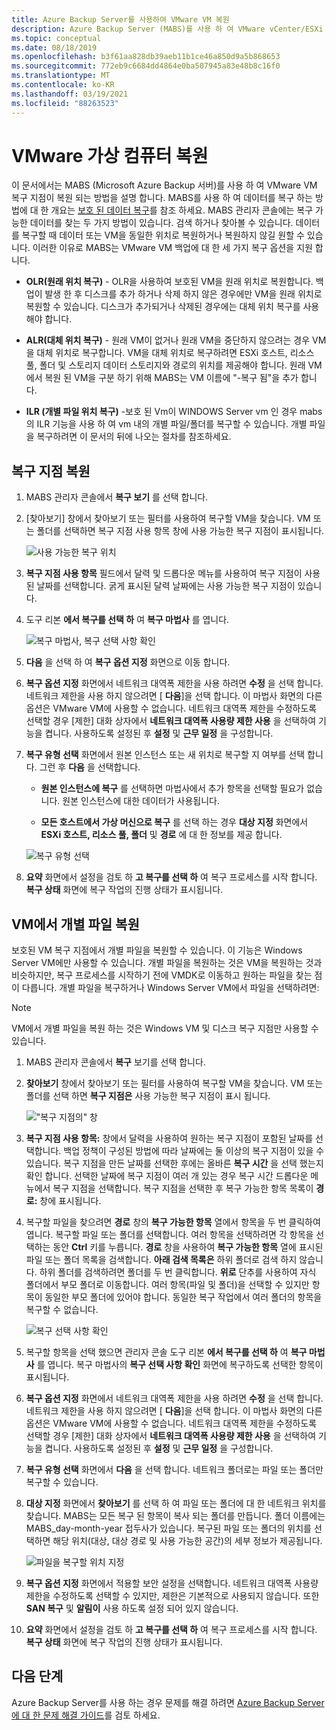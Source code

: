 ```yaml
---
title: Azure Backup Server를 사용하여 VMware VM 복원
description: Azure Backup Server (MABS)를 사용 하 여 VMware vCenter/ESXi 서버에서 실행 되는 VMware Vm을 복원 합니다.
ms.topic: conceptual
ms.date: 08/18/2019
ms.openlocfilehash: b3f61aa828db39aeb11b1ce46a850d9a5b868653
ms.sourcegitcommit: 772eb9c6684dd4864e0ba507945a83e48b8c16f0
ms.translationtype: MT
ms.contentlocale: ko-KR
ms.lasthandoff: 03/19/2021
ms.locfileid: "88263523"
---
```

# <a name="restore-vmware-virtual-machines"></a>VMware 가상 컴퓨터 복원

이 문서에서는 MABS (Microsoft Azure Backup 서버)를 사용 하 여 VMware VM 복구 지점이 복원 되는 방법을 설명 합니다. MABS를 사용 하 여 데이터를 복구 하는 방법에 대 한 개요는 [보호 된 데이터 복구](./backup-azure-alternate-dpm-server.md)를 참조 하세요. MABS 관리자 콘솔에는 복구 가능한 데이터를 찾는 두 가지 방법이 있습니다. 검색 하거나 찾아볼 수 있습니다. 데이터를 복구할 때 데이터 또는 VM을 동일한 위치로 복원하거나 복원하지 않길 원할 수 있습니다. 이러한 이유로 MABS는 VMware VM 백업에 대 한 세 가지 복구 옵션을 지원 합니다.

* **OLR(원래 위치 복구)** - OLR을 사용하여 보호된 VM을 원래 위치로 복원합니다. 백업이 발생 한 후 디스크를 추가 하거나 삭제 하지 않은 경우에만 VM을 원래 위치로 복원할 수 있습니다. 디스크가 추가되거나 삭제된 경우에는 대체 위치 복구를 사용해야 합니다.

* **ALR(대체 위치 복구)** - 원래 VM이 없거나 원래 VM을 중단하지 않으려는 경우 VM을 대체 위치로 복구합니다. VM을 대체 위치로 복구하려면 ESXi 호스트, 리소스 풀, 폴더 및 스토리지 데이터 스토리지와 경로의 위치를 제공해야 합니다. 원래 VM에서 복원 된 VM을 구분 하기 위해 MABS는 VM 이름에 "-복구 됨"을 추가 합니다.

* **ILR (개별 파일 위치 복구)** -보호 된 Vm이 WINDOWS Server vm 인 경우 mabs의 ILR 기능을 사용 하 여 vm 내의 개별 파일/폴더를 복구할 수 있습니다. 개별 파일을 복구하려면 이 문서의 뒤에 나오는 절차를 참조하세요.

## <a name="restore-a-recovery-point"></a>복구 지점 복원

1. MABS 관리자 콘솔에서 **복구 보기** 를 선택 합니다.

2. [찾아보기] 창에서 찾아보기 또는 필터를 사용하여 복구할 VM을 찾습니다. VM 또는 폴더를 선택하면 복구 지점 사용 항목 창에 사용 가능한 복구 지점이 표시됩니다.

    ![사용 가능한 복구 위치](./media/restore-azure-backup-server-vmware/recovery-points.png)

3. **복구 지점 사용 항목** 필드에서 달력 및 드롭다운 메뉴를 사용하여 복구 지점이 사용된 날짜를 선택합니다. 굵게 표시된 달력 날짜에는 사용 가능한 복구 지점이 있습니다.

4. 도구 리본 **에서 복구를 선택 하** 여 **복구 마법사** 를 엽니다.

    ![복구 마법사, 복구 선택 사항 확인](./media/restore-azure-backup-server-vmware/recovery-wizard.png)

5. **다음** 을 선택 하 여 **복구 옵션 지정** 화면으로 이동 합니다.

6. **복구 옵션 지정** 화면에서 네트워크 대역폭 제한을 사용 하려면 **수정** 을 선택 합니다. 네트워크 제한을 사용 하지 않으려면 [ **다음**]을 선택 합니다. 이 마법사 화면의 다른 옵션은 VMware VM에 사용할 수 없습니다. 네트워크 대역폭 제한을 수정하도록 선택할 경우 [제한] 대화 상자에서 **네트워크 대역폭 사용량 제한 사용** 을 선택하여 기능을 켭니다. 사용하도록 설정된 후 **설정** 및 **근무 일정** 을 구성합니다.

7. **복구 유형 선택** 화면에서 원본 인스턴스 또는 새 위치로 복구할 지 여부를 선택 합니다. 그런 후 **다음** 을 선택합니다.

     * **원본 인스턴스에 복구** 를 선택하면 마법사에서 추가 항목을 선택할 필요가 없습니다. 원본 인스턴스에 대한 데이터가 사용됩니다.

     * **모든 호스트에서 가상 머신으로 복구** 를 선택 하는 경우 **대상 지정** 화면에서 **ESXi 호스트, 리소스 풀, 폴더** 및 **경로** 에 대 한 정보를 제공 합니다.

      ![복구 유형 선택](./media/restore-azure-backup-server-vmware/recovery-type.png)

8. **요약** 화면에서 설정을 검토 하 **고 복구를 선택 하** 여 복구 프로세스를 시작 합니다. **복구 상태** 화면에 복구 작업의 진행 상태가 표시됩니다.

## <a name="restore-an-individual-file-from-a-vm"></a>VM에서 개별 파일 복원

보호된 VM 복구 지점에서 개별 파일을 복원할 수 있습니다. 이 기능은 Windows Server VM에만 사용할 수 있습니다. 개별 파일을 복원하는 것은 VM을 복원하는 것과 비슷하지만, 복구 프로세스를 시작하기 전에 VMDK로 이동하고 원하는 파일을 찾는 점이 다릅니다. 개별 파일을 복구하거나 Windows Server VM에서 파일을 선택하려면:

>[!NOTE]
>VM에서 개별 파일을 복원 하는 것은 Windows VM 및 디스크 복구 지점만 사용할 수 있습니다.

1. MABS 관리자 콘솔에서 **복구** 보기를 선택 합니다.

2. **찾아보기** 창에서 찾아보기 또는 필터를 사용하여 복구할 VM을 찾습니다. VM 또는 폴더를 선택 하면 **복구 지점은** 사용 가능한 복구 지점이 표시 됩니다.

    !["복구 지점의" 창](./media/restore-azure-backup-server-vmware/vmware-rp-disk.png)

3. **복구 지점 사용 항목:** 창에서 달력을 사용하여 원하는 복구 지점이 포함된 날짜를 선택합니다. 백업 정책이 구성된 방법에 따라 날짜에는 둘 이상의 복구 지점이 있을 수 있습니다. 복구 지점을 만든 날짜를 선택한 후에는 올바른 **복구 시간** 을 선택 했는지 확인 합니다. 선택한 날짜에 복구 지점이 여러 개 있는 경우 복구 시간 드롭다운 메뉴에서 복구 지점을 선택합니다. 복구 지점을 선택한 후 복구 가능한 항목 목록이 **경로:** 창에 표시됩니다.

4. 복구할 파일을 찾으려면 **경로** 창의 **복구 가능한 항목** 열에서 항목을 두 번 클릭하여 엽니다. 복구할 파일 또는 폴더를 선택합니다. 여러 항목을 선택하려면 각 항목을 선택하는 동안 **Ctrl** 키를 누릅니다. **경로** 창을 사용하여 **복구 가능한 항목** 열에 표시된 파일 또는 폴더 목록을 검색합니다. **아래 검색 목록은** 하위 폴더로 검색 하지 않습니다. 하위 폴더를 검색하려면 폴더를 두 번 클릭합니다. **위로** 단추를 사용하여 자식 폴더에서 부모 폴더로 이동합니다. 여러 항목(파일 및 폴더)을 선택할 수 있지만 항목이 동일한 부모 폴더에 있어야 합니다. 동일한 복구 작업에서 여러 폴더의 항목을 복구할 수 없습니다.

    ![복구 선택 사항 확인](./media/restore-azure-backup-server-vmware/vmware-rp-disk-ilr-2.png)

5. 복구할 항목을 선택 했으면 관리자 콘솔 도구 리본 **에서 복구를 선택 하** 여 **복구 마법사** 를 엽니다. 복구 마법사의 **복구 선택 사항 확인** 화면에 복구하도록 선택한 항목이 표시됩니다.

6. **복구 옵션 지정** 화면에서 네트워크 대역폭 제한을 사용 하려면 **수정** 을 선택 합니다. 네트워크 제한을 사용 하지 않으려면 [ **다음**]을 선택 합니다. 이 마법사 화면의 다른 옵션은 VMware VM에 사용할 수 없습니다. 네트워크 대역폭 제한을 수정하도록 선택할 경우 [제한] 대화 상자에서 **네트워크 대역폭 사용량 제한 사용** 을 선택하여 기능을 켭니다. 사용하도록 설정된 후 **설정** 및 **근무 일정** 을 구성합니다.
7. **복구 유형 선택** 화면에서 **다음** 을 선택 합니다. 네트워크 폴더로는 파일 또는 폴더만 복구할 수 있습니다.
8. **대상 지정** 화면에서 **찾아보기** 를 선택 하 여 파일 또는 폴더에 대 한 네트워크 위치를 찾습니다. MABS는 모든 복구 된 항목이 복사 되는 폴더를 만듭니다. 폴더 이름에는 MABS_day-month-year 접두사가 있습니다. 복구된 파일 또는 폴더의 위치를 선택하면 해당 위치(대상, 대상 경로 및 사용 가능한 공간)의 세부 정보가 제공됩니다.

    ![파일을 복구할 위치 지정](./media/restore-azure-backup-server-vmware/specify-destination.png)

9. **복구 옵션 지정** 화면에서 적용할 보안 설정을 선택합니다. 네트워크 대역폭 사용량 제한을 수정하도록 선택할 수 있지만, 제한은 기본적으로 사용되지 않습니다. 또한 **SAN 복구** 및 **알림이** 사용 하도록 설정 되어 있지 않습니다.
10. **요약** 화면에서 설정을 검토 하 **고 복구를 선택 하** 여 복구 프로세스를 시작 합니다. **복구 상태** 화면에 복구 작업의 진행 상태가 표시됩니다.

## <a name="next-steps"></a>다음 단계

Azure Backup Server를 사용 하는 경우 문제를 해결 하려면 [Azure Backup Server에 대 한 문제 해결 가이드](./backup-azure-mabs-troubleshoot.md)를 검토 하세요.
